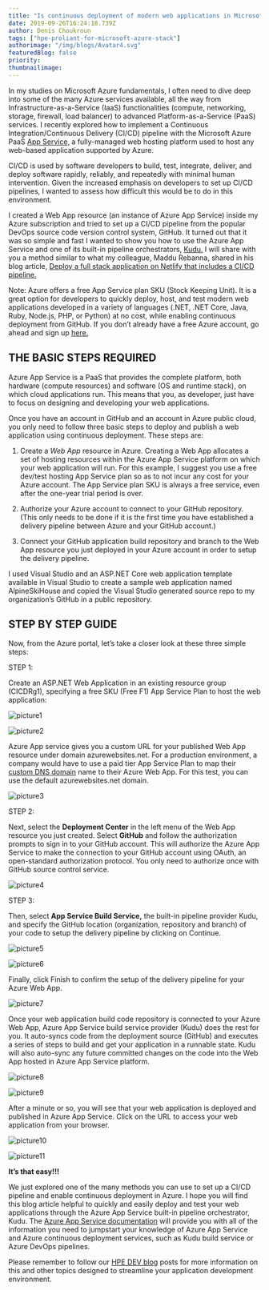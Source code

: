 ```yaml
---
title: "Is continuous deployment of modern web applications in Microsoft Azure really so difficult? "
date: 2019-09-26T16:24:18.739Z
author: Denis Choukroun 
tags: ["hpe-proliant-for-microsoft-azure-stack"]
authorimage: "/img/blogs/Avatar4.svg"
featuredBlog: false
priority:
thumbnailimage:
---
```

In my studies on Microsoft Azure fundamentals, I often need to dive deep into some of the many Azure services available, all the way from Infrastructure-as-a-Service (IaaS) functionalities (compute, networking, storage, firewall, load balancer) to advanced Platform-as-a-Service (PaaS) services. I recently explored how to implement a Continuous Integration/Continuous Delivery (CI/CD) pipeline with the Microsoft Azure PaaS [App Service,](https://docs.microsoft.com/en-us/azure/app-service/overview) a fully-managed web hosting platform used to host any web-based application supported by Azure.

CI/CD is used by software developers to build, test, integrate, deliver, and deploy software rapidly, reliably, and repeatedly with minimal human intervention. Given the increased emphasis on developers to set up CI/CD pipelines, I wanted to assess how difficult this would be to do in this environment.

I created a Web App resource (an instance of Azure App Service) inside my Azure subscription and tried to set up a CI/CD pipeline from the popular DevOps source code version control system, GitHub. It turned out that it was so simple and fast I wanted to show you how to use the Azure App Service and one of its built-in pipeline orchestrators, [Kudu.](https://github.com/projectkudu/kudu/wiki) I will share with you a method similar to what my colleague, Maddu Rebanna, shared in his blog article, [Deploy a full stack application on Netlify that includes a CI/CD pipeline.](https://developer.hpe.com/blog/deploy-a-full-stack-application-on-netlify-that-includes-a-cicd-pipeline) 

Note: Azure offers a free App Service plan SKU (Stock Keeping Unit). It is a great option for developers to quickly deploy, host, and test modern web applications developed in a variety of languages (.NET, .NET Core, Java, Ruby, Node.js, PHP, or Python) at no cost, while enabling continuous deployment from GitHub. If you don’t already have a free Azure account, go ahead and sign up [here.](https://azure.microsoft.com/en-us/free/)  

## THE BASIC STEPS REQUIRED

Azure App Service is a PaaS that provides the complete platform, both hardware (compute resources) and software (OS and runtime stack), on which cloud applications run. This means that you, as developer, just have to focus on designing and developing your web applications.

Once you have an account in GitHub and an account in Azure public cloud, you only need to follow three basic steps to deploy and publish a web application using continuous deployment. These steps are:

   1. Create a *Web App* resource in Azure. Creating a Web App allocates a set of hosting resources within the Azure App Service platform on which your web application will run. For this example, I suggest you use a free dev/test hosting App Service plan so as to not incur any cost for your Azure account. The App Service plan SKU is always a free service, even after the one-year trial period is over.

   2. Authorize your Azure account to connect to your GitHub repository. (This only needs to be done if it is the first time you have established a delivery pipeline between Azure and your GitHub account.)

   3. Connect your GitHub application build repository and branch to the Web App resource you just deployed in your Azure account in order to setup the delivery pipeline.

I used Visual Studio and an ASP.NET Core web application template available in Visual Studio to create a sample web application named AlpineSkiHouse and copied the Visual Studio generated source repo to my organization’s GitHub in a public repository.

## STEP BY STEP GUIDE

Now, from the Azure portal, let’s take a closer look at these three simple steps:

STEP 1:

Create an ASP.NET Web Application in an existing resource group (CICDRg1), specifying a free SKU (Free F1) App Service Plan to host the web application:



![picture1](https://hpe-developer-portal.s3.amazonaws.com/uploads/media/2019/8/picture1-1569515900610.png)



![picture2](https://hpe-developer-portal.s3.amazonaws.com/uploads/media/2019/8/picture2-1569515891835.png)

Azure App service gives you a custom URL for your published Web App resource under domain azurewebsites.net. For a production environment, a company would have to use a paid tier App Service Plan to map their [custom DNS domain](https://docs.microsoft.com/en-us/azure/app-service/app-service-web-tutorial-custom-domain) name to their Azure Web App. For this test, you can use the default azurewebsites.net domain. 

![picture3](https://hpe-developer-portal.s3.amazonaws.com/uploads/media/2019/8/picture3-1569515886048.png)

STEP 2:

Next, select the __Deployment Center__ in the left menu of the Web App resource you just created. Select __GitHub__ and follow the authorization prompts to sign in to your GitHub account. This will authorize the Azure App Service to make the connection to your GitHub account using OAuth, an open-standard authorization protocol. You only need to authorize once with GitHub source control service. 


![picture4](https://hpe-developer-portal.s3.amazonaws.com/uploads/media/2019/8/picture4-1569515878902.png)

STEP 3:

Then, select __App Service Build Service,__ the built-in pipeline provider Kudu, and specify the GitHub location (organization, repository and branch) of your code to setup the delivery pipeline by clicking on Continue.


![picture5](https://hpe-developer-portal.s3.amazonaws.com/uploads/media/2019/8/picture5-1569515872332.png)



![picture6](https://hpe-developer-portal.s3.amazonaws.com/uploads/media/2019/8/picture6-1569515866508.png)

Finally, click Finish to confirm the setup of the delivery pipeline for your Azure Web App.

![picture7](https://hpe-developer-portal.s3.amazonaws.com/uploads/media/2019/8/picture7-1569515859003.png)

Once your web application build code repository is connected to your Azure Web App, Azure App Service build service provider (Kudu) does the rest for you. It auto-syncs code from the deployment source (GitHub) and executes a series of steps to build and get your application in a runnable state. Kudu will also auto-sync any future committed changes on the code into the Web App hosted in Azure App Service platform.

![picture8](https://hpe-developer-portal.s3.amazonaws.com/uploads/media/2019/8/picture8-1569515852645.png)



![picture9](https://hpe-developer-portal.s3.amazonaws.com/uploads/media/2019/8/picture9-1569515845266.png)


After a minute or so, you will see that your web application is deployed and published in Azure App Service. Click on the URL to access your web application from your browser.


![picture10](https://hpe-developer-portal.s3.amazonaws.com/uploads/media/2019/8/picture10-1569515838569.png)



![picture11](https://hpe-developer-portal.s3.amazonaws.com/uploads/media/2019/8/picture11-1569515830186.png)

__It’s that easy!!!__

We just explored one of the many methods you can use to set up a CI/CD pipeline and enable continuous deployment in Azure. I hope you will find this blog article helpful to quickly and easily deploy and test your web applications through the Azure App Service built-in pipeline orchestrator, Kudu. The [Azure App Service documentation](https://docs.microsoft.com/en-us/azure/app-service/) will provide you with all of the information you need to jumpstart your knowledge of Azure App Service and Azure continuous deployment services, such as Kudu build service or Azure DevOps pipelines. 

Please remember to follow our [HPE DEV blog](https://developer.hpe.com/blog) posts for more information on this and other topics designed to streamline your application development environment.
